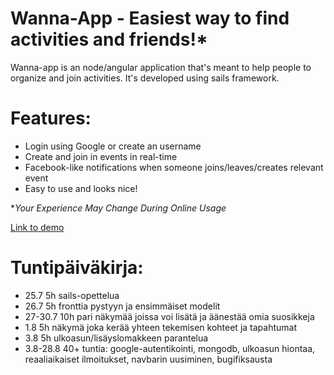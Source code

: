 # Wanna-App - Easiest way to find activities and friends!*

Wanna-app is an node/angular application that's meant to help people to organize and join activities. It's developed using sails framework.

# Features:
* Login using Google or create an username
* Create and join in events in real-time
* Facebook-like notifications when someone joins/leaves/creates relevant event
* Easy to use and looks nice!

**Your Experience May Change During Online Usage*

[Link to demo](https://www.aurinkokuu.me:1337)

# Tuntipäiväkirja:
* 25.7 5h sails-opettelua
* 26.7 5h fronttia pystyyn ja ensimmäiset modelit
* 27-30.7 10h pari näkymää joissa voi lisätä ja äänestää omia suosikkeja
* 1.8 5h näkymä joka kerää yhteen tekemisen kohteet ja tapahtumat
* 3.8 5h ulkoasun/lisäyslomakkeen parantelua
* 3.8-28.8 40+ tuntia: google-autentikointi, mongodb, ulkoasun hiontaa, reaaliaikaiset ilmoitukset, navbarin uusiminen, bugifiksausta